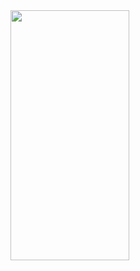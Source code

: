 <img src = "https://user-images.githubusercontent.com/92036498/178101422-402a4e18-137e-49e1-bd80-b470e31ad8de.png" width = "190" height = "400"/>